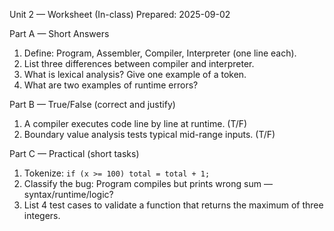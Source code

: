 Unit 2 — Worksheet (In-class)
Prepared: 2025-09-02

Part A — Short Answers
1. Define: Program, Assembler, Compiler, Interpreter (one line each).
2. List three differences between compiler and interpreter.
3. What is lexical analysis? Give one example of a token.
4. What are two examples of runtime errors?

Part B — True/False (correct and justify)
1. A compiler executes code line by line at runtime. (T/F)
2. Boundary value analysis tests typical mid-range inputs. (T/F)

Part C — Practical (short tasks)
1. Tokenize: `if (x >= 100) total = total + 1;`
2. Classify the bug: Program compiles but prints wrong sum — syntax/runtime/logic?
3. List 4 test cases to validate a function that returns the maximum of three integers.
